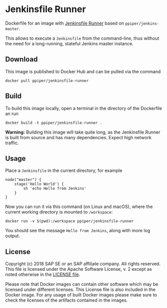 # Jenkinsfile Runner

Dockerfile for an image with [Jenkinsfile Runner](https://github.com/jenkinsci/jenkinsfile-runner) based on `ppiper/jenkins-master`.

This allows to execute a `Jenkinsfile` from the command-line, thus without the need for a long-running, stateful Jenkins master instance.

## Download

This image is published to Docker Hub and can be pulled via the command

```
docker pull ppiper/jenkinsfile-runner
```

## Build

To build this image locally, open a terminal in the directory of the Dockerfile an run

```
docker build -t ppiper/jenkinsfile-runner .
```

**Warning:** Building this image will take quite long, as the Jenkinsfile Runner is built from source and has many dependencies.
Expect high network traffic.

## Usage

Place a `Jenkinsfile` in the current directory, for example

```
node("master") {
    stage('Hello World') {
        sh 'echo Hello from Jenkins'
    }
}
```

Now you can run it via this command (on Linux and macOS), where the current working directory is mounted to `/workspace`:

```
docker run -v $(pwd):/workspace ppiper/jenkinsfile-runner
```

You should see the message `Hello from Jenkins`, along with more log output.

## License

Copyright (c) 2018 SAP SE or an SAP affiliate company. All rights reserved.
This file is licensed under the Apache Software License, v. 2 except as noted
otherwise in the [LICENSE file](https://github.com/SAP/devops-docker-images/blob/master/LICENSE).

Please note that Docker images can contain other software which may be licensed under different licenses. This License file is also included in the Docker image. For any usage of built Docker images please make sure to check the licenses of the artifacts contained in the images.